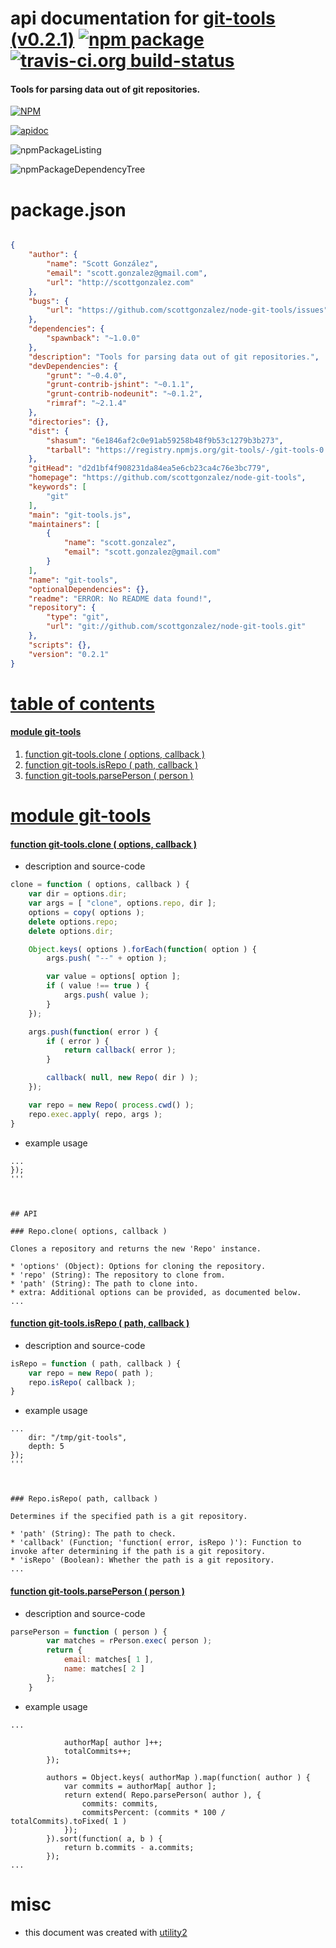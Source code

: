 # api documentation for  [git-tools (v0.2.1)](https://github.com/scottgonzalez/node-git-tools)  [![npm package](https://img.shields.io/npm/v/npmdoc-git-tools.svg?style=flat-square)](https://www.npmjs.org/package/npmdoc-git-tools) [![travis-ci.org build-status](https://api.travis-ci.org/npmdoc/node-npmdoc-git-tools.svg)](https://travis-ci.org/npmdoc/node-npmdoc-git-tools)
#### Tools for parsing data out of git repositories.

[![NPM](https://nodei.co/npm/git-tools.png?downloads=true)](https://www.npmjs.com/package/git-tools)

[![apidoc](https://npmdoc.github.io/node-npmdoc-git-tools/build/screenCapture.buildNpmdoc.browser._2Fhome_2Ftravis_2Fbuild_2Fnpmdoc_2Fnode-npmdoc-git-tools_2Ftmp_2Fbuild_2Fapidoc.html.png)](https://npmdoc.github.io/node-npmdoc-git-tools/build/apidoc.html)

![npmPackageListing](https://npmdoc.github.io/node-npmdoc-git-tools/build/screenCapture.npmPackageListing.svg)

![npmPackageDependencyTree](https://npmdoc.github.io/node-npmdoc-git-tools/build/screenCapture.npmPackageDependencyTree.svg)



# package.json

```json

{
    "author": {
        "name": "Scott González",
        "email": "scott.gonzalez@gmail.com",
        "url": "http://scottgonzalez.com"
    },
    "bugs": {
        "url": "https://github.com/scottgonzalez/node-git-tools/issues"
    },
    "dependencies": {
        "spawnback": "~1.0.0"
    },
    "description": "Tools for parsing data out of git repositories.",
    "devDependencies": {
        "grunt": "~0.4.0",
        "grunt-contrib-jshint": "~0.1.1",
        "grunt-contrib-nodeunit": "~0.1.2",
        "rimraf": "~2.1.4"
    },
    "directories": {},
    "dist": {
        "shasum": "6e1846af2c0e91ab59258b48f9b53c1279b3b273",
        "tarball": "https://registry.npmjs.org/git-tools/-/git-tools-0.2.1.tgz"
    },
    "gitHead": "d2d1bf4f908231da84ea5e6cb23ca4c76e3bc779",
    "homepage": "https://github.com/scottgonzalez/node-git-tools",
    "keywords": [
        "git"
    ],
    "main": "git-tools.js",
    "maintainers": [
        {
            "name": "scott.gonzalez",
            "email": "scott.gonzalez@gmail.com"
        }
    ],
    "name": "git-tools",
    "optionalDependencies": {},
    "readme": "ERROR: No README data found!",
    "repository": {
        "type": "git",
        "url": "git://github.com/scottgonzalez/node-git-tools.git"
    },
    "scripts": {},
    "version": "0.2.1"
}
```



# <a name="apidoc.tableOfContents"></a>[table of contents](#apidoc.tableOfContents)

#### [module git-tools](#apidoc.module.git-tools)
1.  [function <span class="apidocSignatureSpan">git-tools.</span>clone ( options, callback )](#apidoc.element.git-tools.clone)
1.  [function <span class="apidocSignatureSpan">git-tools.</span>isRepo ( path, callback )](#apidoc.element.git-tools.isRepo)
1.  [function <span class="apidocSignatureSpan">git-tools.</span>parsePerson ( person )](#apidoc.element.git-tools.parsePerson)



# <a name="apidoc.module.git-tools"></a>[module git-tools](#apidoc.module.git-tools)

#### <a name="apidoc.element.git-tools.clone"></a>[function <span class="apidocSignatureSpan">git-tools.</span>clone ( options, callback )](#apidoc.element.git-tools.clone)
- description and source-code
```javascript
clone = function ( options, callback ) {
	var dir = options.dir;
	var args = [ "clone", options.repo, dir ];
	options = copy( options );
	delete options.repo;
	delete options.dir;

	Object.keys( options ).forEach(function( option ) {
		args.push( "--" + option );

		var value = options[ option ];
		if ( value !== true ) {
			args.push( value );
		}
	});

	args.push(function( error ) {
		if ( error ) {
			return callback( error );
		}

		callback( null, new Repo( dir ) );
	});

	var repo = new Repo( process.cwd() );
	repo.exec.apply( repo, args );
}
```
- example usage
```shell
...
});
'''



## API

### Repo.clone( options, callback )

Clones a repository and returns the new 'Repo' instance.

* 'options' (Object): Options for cloning the repository.
* 'repo' (String): The repository to clone from.
* 'path' (String): The path to clone into.
* extra: Additional options can be provided, as documented below.
...
```

#### <a name="apidoc.element.git-tools.isRepo"></a>[function <span class="apidocSignatureSpan">git-tools.</span>isRepo ( path, callback )](#apidoc.element.git-tools.isRepo)
- description and source-code
```javascript
isRepo = function ( path, callback ) {
	var repo = new Repo( path );
	repo.isRepo( callback );
}
```
- example usage
```shell
...
	dir: "/tmp/git-tools",
	depth: 5
});
'''



### Repo.isRepo( path, callback )

Determines if the specified path is a git repository.

* 'path' (String): The path to check.
* 'callback' (Function; 'function( error, isRepo )'): Function to invoke after determining if the path is a git repository.
* 'isRepo' (Boolean): Whether the path is a git repository.
...
```

#### <a name="apidoc.element.git-tools.parsePerson"></a>[function <span class="apidocSignatureSpan">git-tools.</span>parsePerson ( person )](#apidoc.element.git-tools.parsePerson)
- description and source-code
```javascript
parsePerson = function ( person ) {
		var matches = rPerson.exec( person );
		return {
			email: matches[ 1 ],
			name: matches[ 2 ]
		};
	}
```
- example usage
```shell
...

			authorMap[ author ]++;
			totalCommits++;
		});

		authors = Object.keys( authorMap ).map(function( author ) {
			var commits = authorMap[ author ];
			return extend( Repo.parsePerson( author ), {
				commits: commits,
				commitsPercent: (commits * 100 / totalCommits).toFixed( 1 )
			});
		}).sort(function( a, b ) {
			return b.commits - a.commits;
		});
...
```



# misc
- this document was created with [utility2](https://github.com/kaizhu256/node-utility2)
